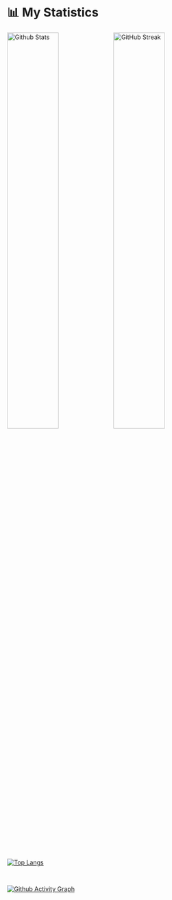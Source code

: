 # 📊 My Statistics

<div class="block">
  <img src="https://github-readme-stats.vercel.app/api?username=lucreeper74&show_icons=true&theme=github_dark&rank_icon=github&include_all_commits=true&bg_color=24292f&border_color=343b45&custom_title=Luc_Creeper's%20Github%20Stats&card_width=550" alt="Github Stats" width=48.7% align=left />
  <img src="https://streak-stats.demolab.com?user=lucreeper74&theme=dark&card_width=550&background=24292F&border=343B45&fire=539BF5&ring=539BF5&stroke=539BF5&currStreakLabel=539BF5" alt="GitHub Streak" width=48.7%/>
</div>

<br>

[![Top Langs](https://github-readme-stats.vercel.app/api/top-langs/?username=lucreeper74&layout=compact&theme=github_dark&card_width=1100&bg_color=24292f&border_color=343b45)](https://github.com/anuraghazra/github-readme-stats/tree/master)

<br>

[![Github Activity Graph](https://github-readme-activity-graph.vercel.app/graph?username=lucreeper74&theme=github-compact&bg_color=24292f&line=539bf5&custom_title=Recent%20Activity%20Graph%20&title_color=539bf5)](https://github.com/ashutosh00710/github-readme-activity-graph)
